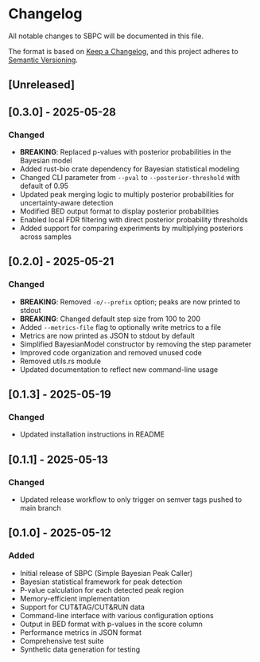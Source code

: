 # Changelog

All notable changes to SBPC will be documented in this file.

The format is based on [Keep a Changelog](https://keepachangelog.com/en/1.0.0/),
and this project adheres to [Semantic Versioning](https://semver.org/spec/v2.0.0.html).

## [Unreleased]

## [0.3.0] - 2025-05-28
### Changed
- **BREAKING**: Replaced p-values with posterior probabilities in the Bayesian model
- Added rust-bio crate dependency for Bayesian statistical modeling
- Changed CLI parameter from `--pval` to `--posterior-threshold` with default of 0.95
- Updated peak merging logic to multiply posterior probabilities for uncertainty-aware detection
- Modified BED output format to display posterior probabilities
- Enabled local FDR filtering with direct posterior probability thresholds
- Added support for comparing experiments by multiplying posteriors across samples

## [0.2.0] - 2025-05-21
### Changed
- **BREAKING**: Removed `-o/--prefix` option; peaks are now printed to stdout
- **BREAKING**: Changed default step size from 100 to 200
- Added `--metrics-file` flag to optionally write metrics to a file
- Metrics are now printed as JSON to stdout by default
- Simplified BayesianModel constructor by removing the step parameter
- Improved code organization and removed unused code
- Removed utils.rs module
- Updated documentation to reflect new command-line usage

## [0.1.3] - 2025-05-19
### Changed
- Updated installation instructions in README

## [0.1.1] - 2025-05-13
### Changed
- Updated release workflow to only trigger on semver tags pushed to main branch

## [0.1.0] - 2025-05-12

### Added
- Initial release of SBPC (Simple Bayesian Peak Caller)
- Bayesian statistical framework for peak detection
- P-value calculation for each detected peak region
- Memory-efficient implementation
- Support for CUT&TAG/CUT&RUN data
- Command-line interface with various configuration options
- Output in BED format with p-values in the score column
- Performance metrics in JSON format
- Comprehensive test suite
- Synthetic data generation for testing
